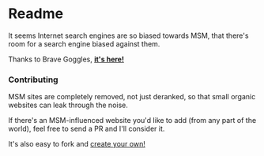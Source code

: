 # Readme

It seems Internet search engines are so biased towards MSM, that there's room for a search engine biased against them.

Thanks to Brave Goggles, [**it's here!**](https://search.brave.com/goggles?goggles_id=https%3A%2F%2Fraw.githubusercontent.com%2Ftaoeffect%2Fdiscard-msm%2Fmaster%2Fdiscard-msm.goggle)

### Contributing

MSM sites are completely removed, not just deranked, so that small organic websites can leak through the noise.

If there's an MSM-influenced website you'd like to add (from any part of the world), feel free to send a PR and I'll consider it.

It's also easy to fork and [create your own!](https://github.com/brave/goggles-quickstart)
